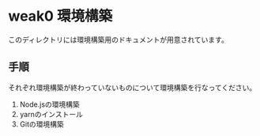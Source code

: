 # weak0 環境構築
このディレクトリには環境構築用のドキュメントが用意されています。

## 手順
それぞれ環境構築が終わっていないものについて環境構築を行なってください。
1. Node.jsの環境構築
2. yarnのインストール
3. Gitの環境構築
